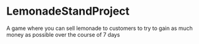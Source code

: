 # LemonadeStandProject
A game where you can sell lemonade to customers to try to gain as much money as possible over the course of 7 days
